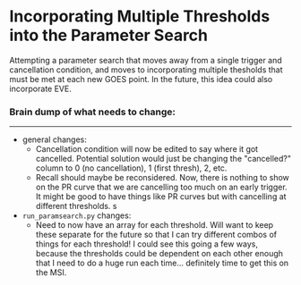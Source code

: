 # Incorporating Multiple Thresholds into the Parameter Search

Attempting a parameter search that moves away from a single trigger and cancellation condition, and moves to incorporating multiple thesholds that must be met at each new GOES point. In the future, this idea could also incorporate EVE.

### Brain dump of what needs to change: 
---
- general changes: 
	 - Cancellation condition will now be edited to say where it got cancelled. Potential solution would just be changing the "cancelled?" column to 0 (no cancellation), 1 (first thresh), 2, etc. 
	 - Recall should maybe be reconsidered. Now, there is nothing to show on the PR curve that we are cancelling too much on an early trigger. It might be good to have things like PR curves but with cancelling at different thresholds. s
- `run_paramsearch.py` changes: 
	 - Need to now have an array for each threshold. Will want to keep these separate for the future so that I can try different combos of things for each threshold! I could see this going a few ways, because the thresholds could be dependent on each other enough that I need to do a huge run each time... definitely time to get this on the MSI. 